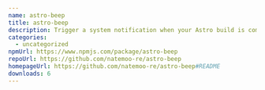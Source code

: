 ```yaml
---
name: astro-beep
title: astro-beep
description: Trigger a system notification when your Astro build is complete
categories:
  - uncategorized
npmUrl: https://www.npmjs.com/package/astro-beep
repoUrl: https://github.com/natemoo-re/astro-beep
homepageUrl: https://github.com/natemoo-re/astro-beep#README
downloads: 6
---
```

